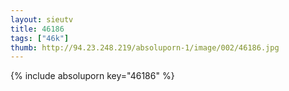 ```yaml
--- 
layout: sieutv
title: 46186
tags: ["46k"]
thumb: http://94.23.248.219/absoluporn-1/image/002/46186.jpg
---
```

{% include absoluporn key="46186" %} 
